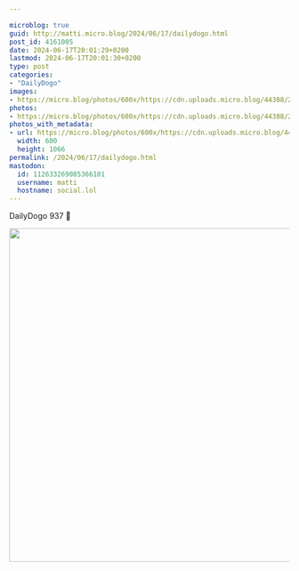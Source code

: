```yaml
---

microblog: true
guid: http://matti.micro.blog/2024/06/17/dailydogo.html
post_id: 4161005
date: 2024-06-17T20:01:29+0200
lastmod: 2024-06-17T20:01:30+0200
type: post
categories:
- "DailyDogo"
images:
- https://micro.blog/photos/600x/https://cdn.uploads.micro.blog/44388/2024/ed8fb708173f407f93ff2f80dba6597d.jpg
photos:
- https://micro.blog/photos/600x/https://cdn.uploads.micro.blog/44388/2024/ed8fb708173f407f93ff2f80dba6597d.jpg
photos_with_metadata:
- url: https://micro.blog/photos/600x/https://cdn.uploads.micro.blog/44388/2024/ed8fb708173f407f93ff2f80dba6597d.jpg
  width: 600
  height: 1066
permalink: /2024/06/17/dailydogo.html
mastodon:
  id: 112633269085366101
  username: matti
  hostname: social.lol
---
```

DailyDogo 937 🐶

<img src="/media/uploads/2024/ed8fb708173f407f93ff2f80dba6597d.jpg" width="600" alt="" />
